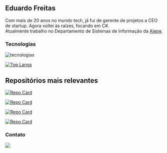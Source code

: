 ## Eduardo Freitas

Com mais de 20 anos no mundo tech, já fui de gerente de projetos a CEO de startup. 
Agora voltei às raízes, focando em C#. 
<br>Atualmente trabalho no Departamento de Sistemas de Informação da [Alepe](https://www.alepe.pe.gov.br).

### Tecnologias

<div style="display: inline_block">
    <img align="center" alt="tecnologias" src="https://skillicons.dev/icons?i=dotnet,python,php">
</div>
<p></p>

[![Top Langs](https://github-readme-stats.vercel.app/api/top-langs/?username=eduardoboca&hide=html,css)](https://github.com/eduardoboca/github-readme-stats)

## Repositórios mais relevantes

[![Repo Card](https://github-readme-stats.vercel.app/api/pin/?username=eduardoboca&repo=whatsapp-bot&bg_color=000&border_color=30A3DC&show_icons=true&icon_color=30A3DC&title_color=E94D5F&text_color=FFF)](https://github.com/eduardoboca/whatsapp-bot)

[![Repo Card](https://github-readme-stats.vercel.app/api/pin/?username=eduardoboca&repo=desafio-balta-may-the-fourth-backend&bg_color=000&border_color=30A3DC&show_icons=true&icon_color=30A3DC&title_color=E94D5F&text_color=FFF)](https://github.com/eduardoboca/desafio-balta-may-the-fourth-backend)

[![Repo Card](https://github-readme-stats.vercel.app/api/pin/?username=eduardoboca&repo=carnacode-balta-2024-desafio-03&bg_color=000&border_color=30A3DC&show_icons=true&icon_color=30A3DC&title_color=E94D5F&text_color=FFF)](https://github.com/eduardoboca/carnacode-balta-2024-desafio-03)

[![Repo Card](https://github-readme-stats.vercel.app/api/pin/?username=eduardoboca&repo=cursodevops-kube-news&bg_color=000&border_color=30A3DC&show_icons=true&icon_color=30A3DC&title_color=E94D5F&text_color=FFF)](https://github.com/eduardoboca/cursodevops-kube-news)




### Contato
  <a href="https://www.linkedin.com/in/eduardo-freitas-ehff/" target="_blank"><img src="https://skillicons.dev/icons?i=linkedin"></a> 
  
<!--
**eduardoboca/eduardoboca** is a ✨ _special_ ✨ repository because its `README.md` (this file) appears on your GitHub profile.

Here are some ideas to get you started:

- 🔭 I’m currently working on ...
- 🌱 I’m currently learning ...
- 👯 I’m looking to collaborate on ...
- 🤔 I’m looking for help with ...
- 💬 Ask me about ...
- 📫 How to reach me: ...
- 😄 Pronouns: ...
- ⚡ Fun fact: ...
-->
